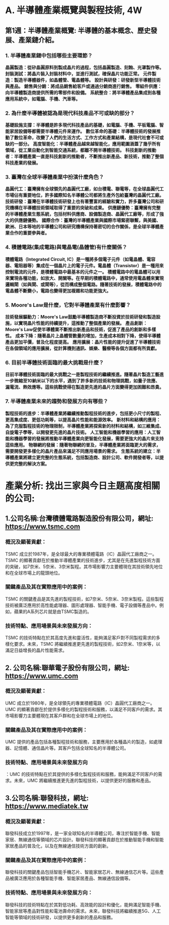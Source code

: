 # A. 半導體產業概覽與製程技術, 4W
## 第1週：半導體產業概覽: 半導體的基本概念、歷史發展、產業鏈介紹。

### 1. 半導體產業鏈中包括哪些主要環節？
**晶圓製造：從矽晶圓原料到製成晶片的過程，包括晶圓製造、刻蝕、光罩製作等。**
**封裝測試：將晶片裝入封裝材料中，並進行測試，確保晶片功能正常。**
**元件製造：製造半導體器件，如晶體管、電晶體等。**
**設計與研發：研發新型半導體技術與產品。**
**銷售與分銷：將成品銷售給客戶或通過分銷商進行銷售。**
**零組件供應：向半導體製造商提供所需的零部件和設備。**
**系統整合：將半導體產品集成到各種應用系統中，如電腦、手機、汽車等。**

### 2. 為什麼半導體被認為是現代科技產品不可或缺的部分？
**基礎設施支撐：半導體是許多現代科技產品的基礎，如電腦、手機、平板電腦、智能家居設備等都需要半導體元件來運作。**
**數位革命的基礎：半導體技術的發展推動了數位革命，改變了人們的生活方式、工作方式和產業結構，是現代社會不可或缺的一部分。**
**高度智能化：半導體產品越來越智能化，應用範圍涵蓋了幾乎所有領域，從工業自動化到智能交通系統，都離不開半導體技術。**
**科技創新的推動者：半導體產業一直是科技創新的推動者，不斷推出新產品、新技術，推動了整個科技產業的發展。**

### 3. 臺灣在全球半導體產業中扮演什麼角色？
**晶圓代工：臺灣擁有全球領先的晶圓代工廠，如台積電、聯電等，在全球晶圓代工市場佔有重要地位，許多國際知名半導體公司都將生產外包給臺灣的晶圓代工廠。**
**技術研發：臺灣在半導體技術研發上也有著豐富的經驗和實力，許多臺灣公司和研究機構在半導體技術領域取得了重要的突破和成果。**
**供應鏈優勢：臺灣擁有完整的半導體產業生態系統，包括材料供應商、設備製造商、晶圓代工廠等，形成了強大的供應鏈優勢。**
**國際合作：臺灣的半導體產業與國際市場緊密聯繫，與美國、歐洲、日本等地的半導體公司和研究機構保持著密切的合作關係，是全球半導體產業合作的重要參與者。**

### 4. 積體電路(集成電路)與電晶電(晶體管)有什麼關係？
**積體電路（Integrated Circuit, IC）是一種將多個電子元件（如電晶體、電容器、電阻器等）集成在一個晶片上的電子元件。電晶體（Transistor）是一種用來控制電流的元件，是積體電路中最基本的元件之一。
積體電路中的電晶體可以用來實現各種功能，如放大、開關等。在早期的積體電路中，通常使用電晶體來實現邏輯閘（如與閘、或閘等），從而構成整個電路。隨著技術的發展，積體電路中的電晶體不斷變小，電路也變得更加複雜和功能更強大。**

### 5. Moore's Law是什麼，它對半導體產業有什麼影響？
**技術發展驅動力：Moore's Law鼓勵半導體製造商不斷投資於技術研發和製造設施，以實現晶片性能的持續提升，這推動了整個產業的發展。**
**產品創新：Moore's Law促使半導體業不斷推出新產品和技術，促進了產品的創新和多樣性。**
**成本下降：隨著晶片上晶體管數量的增加，生產成本相對下降，使得半導體產品更加平價，普及化程度提高。**
**應用擴展：晶片性能的提升促進了半導體技術在各個領域的應用擴展，從計算機到通訊、娛樂、醫療等各個方面都有所貢獻。**

### 6. 目前半導體技術面臨的最大挑戰是什麼？
**目前半導體技術面臨的最大挑戰之一是製程技術的繼續推進。隨著晶片製造工藝進一步微縮至10納米以下的水平，遇到了許多新的技術和物理挑戰，如量子效應、漏電流、熱效應等。這些挑戰使得在製造更先進的晶片方面變得更加困難和昂貴。**

### 7. 半導體產業未來的趨勢和發展方向有哪些？
**製程技術的進步：半導體產業將繼續推動製程技術的進步，包括更小尺寸的製程、更高集成度、更低功耗等，以提高晶片性能和能源效率。**
**新材料和結構的應用：為了克服製程技術的物理限制，半導體產業將探索新的材料和結構，如三維集成、自旋電子學等，以開發更先進的晶片技術。**
**人工智能和機器學習的應用：人工智能和機器學習的發展將推動半導體產業向更智能化發展，需要更強大的晶片來支持這些應用。**
**物聯網的發展：隨著物聯網的普及，半導體產業將面臨更大的需求，需要開發更多樣化的晶片產品來滿足不同應用場景的需求。**
**生態系統的建立：半導體產業將建立更完整的生態系統，包括製造商、設計公司、軟件開發者等，以提供更完整的解決方案。**



# 產業分析: 找出三家與今日主題高度相關的公司:

## 1.公司名稱:台灣積體電路製造股份有限公司，網址: https://www.tsmc.com
### 概況及顯著貢獻：
 TSMC 成立於1987年，是全球最大的專業積體電路（IC）晶圓代工廠商之一。TSMC 的顯著貢獻在於推動半導體產業的技術進步，尤其是在先進製程技術方面的突破，如7奈米、5奈米、3奈米製程。其市場影響力主要體現在其技術領先地位和在全球市場上的龍頭地位。

### 關鍵產品及其在實際應用中的案例：
TSMC 的關鍵產品是其先進的製程技術，如7奈米、5奈米、3奈米製程。這些製程技術被廣泛應用於高性能處理器、圖形處理器、智能手機、電子設備等產品中。例如，蘋果的A系列芯片就是由TSMC製造的。

### 技術特點、應用場景與未來發展方向：
TSMC 的技術特點在於其高度先進和靈活性，能夠滿足客戶對不同製程需求的多樣化要求。未來，TSMC 將繼續推進更先進的製程技術，如2奈米、1奈米等，以滿足日益增長的晶片性能需求。


## 2. 公司名稱:聯華電子股份有限公司，網址: https://www.umc.com
### 概況及顯著貢獻：
UMC 成立於1980年，是全球領先的專業積體電路（IC）晶圓代工廠商之一。UMC 的顯著貢獻在於提供多樣化的製程技術和服務，以滿足不同客戶的需求。其市場影響力主要體現在其客戶群和在全球市場上的地位。

### 關鍵產品及其在實際應用中的案例：
UMC 提供的產品包括各種製程技術和服務，主要應用於各種晶片的製造，如處理器、記憶體、通信晶片等。其客戶包括全球知名的半導體公司。

### 技術特點、應用場景與未來發展方向
：UMC 的技術特點在於其提供的多樣化製程技術和服務，能夠滿足不同客戶的需求。未來，UMC 將繼續推進更先進的製程技術，以提供更好的服務和產品。


## 3.公司名稱:聯發科技，網址: https://www.mediatek.tw
### 概況及顯著貢獻：
聯發科技成立於1997年，是一家全球知名的半導體公司，專注於智能手機、智能家居、無線通信等領域的芯片設計。聯發科技的顯著貢獻在於推動智能手機和智能家居產品的普及化，以及在無線通信技術方面的創新。

### 關鍵產品及其在實際應用中的案例：
聯發科技的關鍵產品包括智能手機芯片、智能家居芯片、無線通信芯片等。這些產品被廣泛應用於各種智能手機、智能家居產品、無線通信設備等。

### 技術特點、應用場景與未來發展方向：
聯發科技的技術特點在於其對低功耗、高效能的設計和優化，能夠滿足智能手機、智能家居等產品對性能和電池壽命的需求。未來，聯發科技將繼續推進5G、人工智能等領域的技術研發，以提供更多創新的產品和服務。










